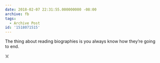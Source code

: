 ```yaml
---
date: 2018-02-07 22:31:55.000000000 -08:00
archive: fb
tags: 
  - Archive Post
id: '1518071515'
---
```


The thing about reading biographies is you always know how they’re going to end.

☠️
